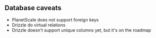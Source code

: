 ## Database caveats

- PlanetScale does not support foreign keys
- Drizzle do virtual relations
- Drizzle doesn't support unique columns yet, but it's on the roadmap
